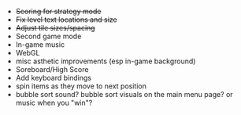 - ~~Scoring for strategy mode~~
- ~~Fix level text locations and size~~
- ~~Adjust tile sizes/spacing~~
- Second game mode
- In-game music
- WebGL
- misc asthetic improvements (esp in-game background)
- Soreboard/High Score
- Add keyboard bindings
- spin items as they move to next position
- bubble sort sound? bubble sort visuals on the main menu page? or music when you "win"?